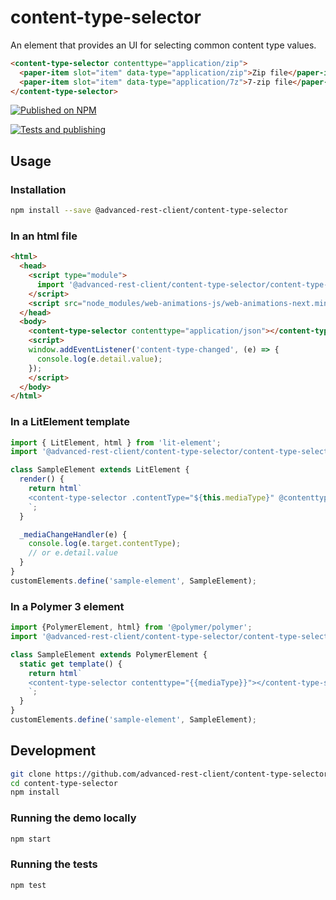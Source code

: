 # content-type-selector

An element that provides an UI for selecting common content type values.

```html
<content-type-selector contenttype="application/zip">
  <paper-item slot="item" data-type="application/zip">Zip file</paper-item>
  <paper-item slot="item" data-type="application/7z">7-zip file</paper-item>
</content-type-selector>
```

[![Published on NPM](https://img.shields.io/npm/v/@advanced-rest-client/content-type-selector.svg)](https://www.npmjs.com/package/@advanced-rest-client/content-type-selector)

[![Tests and publishing](https://github.com/advanced-rest-client/content-type-selector/actions/workflows/deployment.yml/badge.svg)](https://github.com/advanced-rest-client/content-type-selector/actions/workflows/deployment.yml)

## Usage

### Installation

```sh
npm install --save @advanced-rest-client/content-type-selector
```

### In an html file

```html
<html>
  <head>
    <script type="module">
      import '@advanced-rest-client/content-type-selector/content-type-selector.js';
    </script>
    <script src="node_modules/web-animations-js/web-animations-next.min.js"></script>
  </head>
  <body>
    <content-type-selector contenttype="application/json"></content-type-selector>
    <script>
    window.addEventListener('content-type-changed', (e) => {
      console.log(e.detail.value);
    });
    </script>
  </body>
</html>
```

### In a LitElement template

```js
import { LitElement, html } from 'lit-element';
import '@advanced-rest-client/content-type-selector/content-type-selector.js';

class SampleElement extends LitElement {
  render() {
    return html`
    <content-type-selector .contentType="${this.mediaType}" @contenttype-changed="${this._mediaChangeHandler}"></content-type-selector>
    `;
  }

  _mediaChangeHandler(e) {
    console.log(e.target.contentType);
    // or e.detail.value
  }
}
customElements.define('sample-element', SampleElement);
```

### In a Polymer 3 element

```js
import {PolymerElement, html} from '@polymer/polymer';
import '@advanced-rest-client/content-type-selector/content-type-selector.js';

class SampleElement extends PolymerElement {
  static get template() {
    return html`
    <content-type-selector contenttype="{{mediaType}}"></content-type-selector>
    `;
  }
}
customElements.define('sample-element', SampleElement);
```

## Development

```sh
git clone https://github.com/advanced-rest-client/content-type-selector
cd content-type-selector
npm install
```

### Running the demo locally

```sh
npm start
```

### Running the tests

```sh
npm test
```
